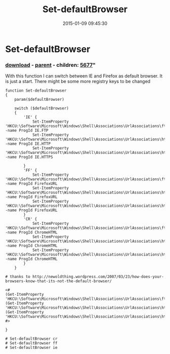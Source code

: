 ﻿---
pid:            5676
parent:         3504
children:       5677
poster:         Andy Myatt
title:          Set-defaultBrowser
date:           2015-01-09 09:45:30
format:         posh
---

# Set-defaultBrowser

### [download](5676.ps1) - [parent](3504.md) - children: [5677](5677.md)"

With this function I can switch between IE and Firefox as default browser. It is just a start. There might be some more registry keys to be changed

```posh
function Set-defaultBrowser
{
    param($defaultBrowser)

    switch ($defaultBrowser)
    {
        'IE' {
            Set-ItemProperty 'HKCU:\Software\Microsoft\Windows\Shell\Associations\UrlAssociations\ftp\UserChoice' -name ProgId IE.FTP
            Set-ItemProperty 'HKCU:\Software\Microsoft\Windows\Shell\Associations\UrlAssociations\http\UserChoice' -name ProgId IE.HTTP
            Set-ItemProperty 'HKCU:\Software\Microsoft\Windows\Shell\Associations\UrlAssociations\https\UserChoice' -name ProgId IE.HTTPS
            
        }
        'FF' {
            Set-ItemProperty 'HKCU:\Software\Microsoft\Windows\Shell\Associations\UrlAssociations\ftp\UserChoice' -name ProgId FirefoxURL
            Set-ItemProperty 'HKCU:\Software\Microsoft\Windows\Shell\Associations\UrlAssociations\http\UserChoice' -name ProgId FirefoxURL
            Set-ItemProperty 'HKCU:\Software\Microsoft\Windows\Shell\Associations\UrlAssociations\https\UserChoice' -name ProgId FirefoxURL
        }
        'CR' {
            Set-ItemProperty 'HKCU:\Software\Microsoft\Windows\Shell\Associations\UrlAssociations\ftp\UserChoice' -name ProgId ChromeHTML
            Set-ItemProperty 'HKCU:\Software\Microsoft\Windows\Shell\Associations\UrlAssociations\http\UserChoice' -name ProgId ChromeHTML
            Set-ItemProperty 'HKCU:\Software\Microsoft\Windows\Shell\Associations\UrlAssociations\https\UserChoice' -name ProgId ChromeHTML
        }
    } 
    
# thanks to http://newoldthing.wordpress.com/2007/03/23/how-does-your-browsers-know-that-its-not-the-default-browser/
        
<#
(Get-ItemProperty 'HKCU:\Software\Microsoft\Windows\Shell\Associations\UrlAssociations\ftp\UserChoice').ProgId
(Get-ItemProperty 'HKCU:\Software\Microsoft\Windows\Shell\Associations\UrlAssociations\http\UserChoice').ProgId
(Get-ItemProperty 'HKCU:\Software\Microsoft\Windows\Shell\Associations\UrlAssociations\https\UserChoice').ProgId
#>

}

# Set-defaultBrowser cr
# Set-defaultBrowser ff
# Set-defaultBrowser ie
```
